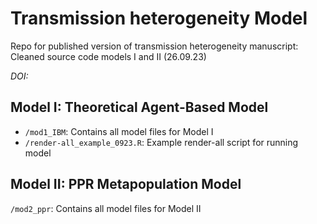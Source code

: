 # Transmission heterogeneity Model
Repo for published version of transmission heterogeneity manuscript: Cleaned source code models I and II (26.09.23)

*DOI:* 

## Model I: Theoretical Agent-Based Model

- `/mod1_IBM`: Contains all model files for Model I
- `/render-all_example_0923.R`: Example render-all script for running model


## Model II: PPR Metapopulation Model

`/mod2_ppr`: Contains all model files for Model II


